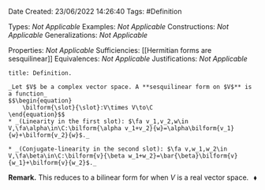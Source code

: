 <div class="topSpace"></div>

Date Created: 23/06/2022 14:26:40
Tags: #Definition

Types: _Not Applicable_
Examples: _Not Applicable_
Constructions: _Not Applicable_
Generalizations: _Not Applicable_

Properties: _Not Applicable_
Sufficiencies: [[Hermitian forms are sesquilinear]]
Equivalences: _Not Applicable_
Justifications: _Not Applicable_

``` ad-Definition
title: Definition.

_Let $V$ be a complex vector space. A **sesquilinear form on $V$** is a function_
$$\begin{equation}
    \bilform{\slot}{\slot}:V\times V\to\C
\end{equation}$$
* _(Linearity in the first slot): $\fa v_1,v_2,w\in V,\fa\alpha\in\C:\bilform{\alpha v_1+v_2}{w}=\alpha\bilform{v_1}{w}+\bilform{v_2}{w}$._

* _(Conjugate-linearity in the second slot): $\fa v,w_1,w_2\in V,\fa\beta\in\C:\bilform{v}{\beta w_1+w_2}=\bar{\beta}\bilform{v}{w_1}+\bilform{v}{w_2}$._

```

**Remark.** This reduces to a bilinear form for when $V$ is a real vector space.<span style="float:right;">$\blacklozenge$</span>
